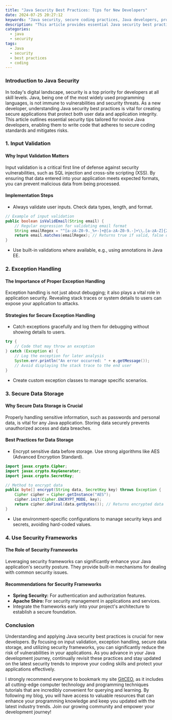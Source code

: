 ```yaml
---
title: "Java Security Best Practices: Tips for New Developers"
date: 2024-07-25 20:27:12
keywords: "Java security, secure coding practices, Java developers, programming security tips"
description: "This article provides essential Java security best practices for new developers. It covers crucial tips to prevent vulnerabilities, outlines secure coding techniques, and offers insights on keeping Java applications safe from security threats. By following these best practices, developers can build robust, secure applications that withstand potential attacks. Topics include input validation, exception handling, secure data storage, and the use of security frameworks. Whether you are a novice or looking to refine your skills, this guide will help you strengthen your Java applications against common security threats and enhance your overall coding practices."
categories:
  - java
  - security
tags:
  - Java
  - security
  - best practices
  - coding
---
```


### Introduction to Java Security

In today's digital landscape, security is a top priority for developers at all skill levels. Java, being one of the most widely used programming languages, is not immune to vulnerabilities and security threats. As a new developer, understanding Java security best practices is vital for creating secure applications that protect both user data and application integrity. This article outlines essential security tips tailored for novice Java developers, enabling them to write code that adheres to secure coding standards and mitigates risks.

<!-- more -->

### 1. Input Validation

#### Why Input Validation Matters

Input validation is a critical first line of defense against security vulnerabilities, such as SQL injection and cross-site scripting (XSS). By ensuring that data entered into your application meets expected formats, you can prevent malicious data from being processed.

#### Implementation Steps

- Always validate user inputs. Check data types, length, and format.
  
```java
// Example of input validation
public boolean isValidEmail(String email) {
    // Regular expression for validating email format
    String emailRegex = "^[a-zA-Z0-9._%+-]+@[a-zA-Z0-9.-]+\\.[a-zA-Z]{2,}$";
    return email.matches(emailRegex); // Returns true if valid, false otherwise.
}
```

- Use built-in validations where available, e.g., using annotations in Java EE.

### 2. Exception Handling

#### The Importance of Proper Exception Handling

Exception handling is not just about debugging; it also plays a vital role in application security. Revealing stack traces or system details to users can expose your application to attacks.

#### Strategies for Secure Exception Handling

- Catch exceptions gracefully and log them for debugging without showing details to users.

```java
try {
    // Code that may throw an exception
} catch (Exception e) {
    // Log the exception for later analysis
    System.err.println("An error occurred: " + e.getMessage());
    // Avoid displaying the stack trace to the end user
}
```

- Create custom exception classes to manage specific scenarios.

### 3. Secure Data Storage

#### Why Secure Data Storage is Crucial

Properly handling sensitive information, such as passwords and personal data, is vital for any Java application. Storing data securely prevents unauthorized access and data breaches.

#### Best Practices for Data Storage

- Encrypt sensitive data before storage. Use strong algorithms like AES (Advanced Encryption Standard).

```java
import javax.crypto.Cipher;
import javax.crypto.KeyGenerator;
import javax.crypto.SecretKey;

// Method to encrypt data
public byte[] encrypt(String data, SecretKey key) throws Exception {
    Cipher cipher = Cipher.getInstance("AES");
    cipher.init(Cipher.ENCRYPT_MODE, key);
    return cipher.doFinal(data.getBytes()); // Returns encrypted data
}
```

- Use environment-specific configurations to manage security keys and secrets, avoiding hard-coded values.

### 4. Use Security Frameworks

#### The Role of Security Frameworks

Leveraging security frameworks can significantly enhance your Java application's security posture. They provide built-in mechanisms for dealing with common security issues.

#### Recommendations for Security Frameworks

- **Spring Security:** For authentication and authorization features.
- **Apache Shiro:** For security management in applications and services.
- Integrate the frameworks early into your project's architecture to establish a secure foundation.

### Conclusion

Understanding and applying Java security best practices is crucial for new developers. By focusing on input validation, exception handling, secure data storage, and utilizing security frameworks, you can significantly reduce the risk of vulnerabilities in your applications. As you advance in your Java development journey, continually revisit these practices and stay updated on the latest security trends to improve your coding skills and protect your applications effectively.

I strongly recommend everyone to bookmark my site [GitCEO](https://gitceo.com), as it includes all cutting-edge computer technology and programming techniques tutorials that are incredibly convenient for querying and learning. By following my blog, you will have access to valuable resources that can enhance your programming knowledge and keep you updated with the latest industry trends. Join our growing community and empower your development journey!